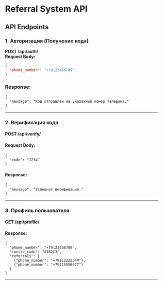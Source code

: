 # Referral System API

## API Endpoints

### 1. Авторизация (Получение кода)
**POST /api/auth/**  
**Request Body:**
```json
{
  "phone_number": "+79123456789"
}
```
### Response:
``` 
{
  "message": "Код отправлен на указанный номер телефона."
}
```
---
### 2. Верификация кода
#### POST /api/verify/
#### Request Body:
``` 
{
  "code": "1234"
}
```
#### Response:
``` 
{
  "message": "Успешная верификация."
}
```
---
### 3. Профиль пользователя
#### GET /api/profile/
#### Response:
``` 
{
  "phone_number": "+79123456789",
  "invite_code": "A1B2C3",
  "referrals": [
    {"phone_number": "+79112223344"},
    {"phone_number": "+79115556677"}
  ]
}
```

---
